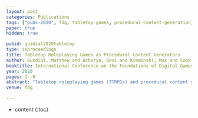 ```yaml
---
layout: post
categories: Publications
tags: ["pubs-2020", fdg, tabletop-games, procedural-content-generation]
paper: true
hidden: true

pubid: guzdial2020tabletop
type: inproceedings
title: Tabletop Roleplaying Games as Procedural Content Generators
author: Guzdial, Matthew and Acharya, Devi and Kreminski, Max and Cook, Michael and Eladhari, Mirjam and Liapis, Antonios and Sullivan, Anne
booktitle: International Conference on the Foundations of Digital Games
year: 2020
pages: 1--9
abstract: "Tabletop roleplaying games (TTRPGs) and procedural content generators can both be understood as systems of rules for producing content. In this paper, we argue that TTRPG design can usefully be viewed as procedural content generator design. We present several case studies linking key concepts from PCG research – including possibility spaces, expressive range analysis, and generative pipelines – to key concepts in TTRPG design. We then discuss the implications of these relationships and suggest directions for future work uniting research in TTRPGs and PCG."
venue: fdg

---
```


* content
{:toc}

